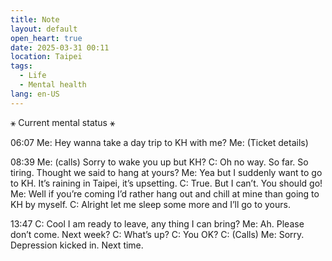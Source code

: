 ```yaml
---
title: Note
layout: default
open_heart: true
date: 2025-03-31 00:11
location: Taipei
tags: 
  - Life
  - Mental health
lang: en-US
---
```


⚹ Current mental status ⚹

06:07
Me: Hey wanna take a day trip to KH with me?
Me: (Ticket details)

08:39
Me: (calls) Sorry to wake you up but KH?
C: Oh no way. So far. So tiring. Thought we said to hang at yours?
Me: Yea but I suddenly want to go to KH. It’s raining in Taipei, it’s upsetting.
C: True. But I can’t. You should go!
Me: Well if you’re coming I’d rather hang out and chill at mine than going to KH by myself.
C: Alright let me sleep some more and I’ll go to yours.

13:47
C: Cool I am ready to leave, any thing I can bring?
Me: Ah. Please don’t come. Next week?
C: What’s up? 
C: You OK?
C: (Calls)
Me: Sorry. Depression kicked in. Next time.
